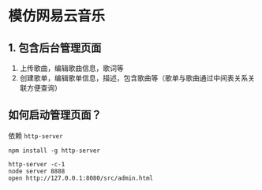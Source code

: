 # 模仿网易云音乐
## 1. 包含后台管理页面
1. 上传歌曲，编辑歌曲信息，歌词等
2. 创建歌单，编辑歌单信息，描述，包含歌曲等（歌单与歌曲通过中间表关系关联方便查询）

## 如何启动管理页面？
依赖 `http-server`

```
npm install -g http-server

http-server -c-1
node server 8888
open http://127.0.0.1:8080/src/admin.html
```
